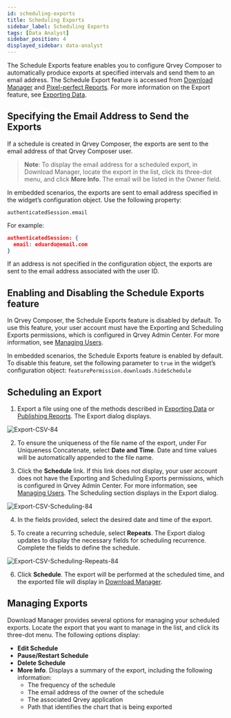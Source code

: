 ```yaml
---
id: scheduling-exports
title: Scheduling Exports  
sidebar_label: Scheduling Exports 
tags: [Data Analyst]
sidebar_position: 4
displayed_sidebar: data-analyst
---
```


<div style={{textAlign: "justify"}}>

The Schedule Exports feature enables you to configure Qrvey Composer to automatically produce exports at specified intervals and send them to an email address. The Schedule Export feature is accessed from [Download Manager](../03-Managing%20Your%20User%20Profile/download-manager.md) and [Pixel-perfect Reports](../10-Pixel-perfect%20Reports/publishing-reports.md). For more information on the Export feature, see [Exporting Data](../05-Working%20with%20Data/Datasets/03-Analyze/exporting.md).

## Specifying the Email Address to Send the Exports
If a schedule is created in Qrvey Composer, the exports are sent to the email address of that Qrvey Composer user. 

>**Note**: To display the email address for a scheduled export, in Download Manager, locate the export in the list, click its three-dot menu, and click **More Info**. The email will be listed in the Owner field. 

In embedded scenarios, the exports are sent to email address specified in the widget’s configuration object. Use the following property:

`authenticatedSession.email`

For example:

```json
authenticatedSession: {
  email: eduardo@email.com
}
```

If an address is not specified in the configuration object, the exports are sent to the email address associated with the user ID. 


## Enabling and Disabling the Schedule Exports feature
In Qrvey Composer, the Schedule Exports feature is disabled by default. To use this feature, your user account must have the Exporting and Scheduling Exports permissions, which is configured in Qrvey Admin Center. For more information, see [Managing Users](../../admin/managing-users.md).

In embedded scenarios, the Schedule Exports feature is enabled by default. To disable this feature, set the following parameter to `true` in the widget’s configuration object:
`featurePermission.downloads.hideSchedule`

## Scheduling an Export
1. Export a file using one of the methods described in [Exporting Data](../05-Working%20with%20Data/Datasets/03-Analyze/exporting.md) or [Publishing Reports](../10-Pixel-perfect%20Reports/publishing-reports.md). The Export dialog displays. 

  ![Export-CSV-84](https://s3.amazonaws.com/cdn.qrvey.com/documentation_assets/partner-portal/bulk_uploads/version_84/Export-CSV-84.png)

2. To ensure the uniqueness of the file name of the export, under For Uniqueness Concatenate, select **Date and Time**. Date and time values will be automatically appended to the file name. 

3. Click the **Schedule** link. If this link does not display, your user account does not have the Exporting and Scheduling Exports permissions, which is configured in Qrvey Admin Center. For more information, see [Managing Users](../../admin/managing-users.md). The Scheduling section displays in the Export dialog. 

  ![Export-CSV-Scheduling-84](https://s3.amazonaws.com/cdn.qrvey.com/documentation_assets/partner-portal/bulk_uploads/version_84/Export-CSV-Scheduling-84.png)

4. In the fields provided, select the desired date and time of the export. 

5. To create a recurring schedule, select **Repeats**. The Export dialog updates to display the necessary fields for scheduling recurrence. Complete the fields to define the schedule. 

  ![Export-CSV-Scheduling-Repeats-84](https://s3.amazonaws.com/cdn.qrvey.com/documentation_assets/partner-portal/bulk_uploads/version_84/Export-CSV-Scheduling-Repeats-84.png)

6. Click **Schedule**. The export will be performed at the scheduled time, and the exported file will display in [Download Manager](../03-Managing%20Your%20User%20Profile/download-manager.md). 

## Managing Exports
Download Manager provides several options for managing your scheduled exports. Locate the export that you want to manage in the list, and click its three-dot menu. The following options display: 
* **Edit Schedule**
* **Pause/Restart Schedule**
* **Delete Schedule**
* **More Info**. Displays a summary of the export, including the following information:
   * The frequency of the schedule
   * The email address of the owner of the schedule
   * The associated Qrvey application 
   * Path that identifies the chart that is being exported




</div>